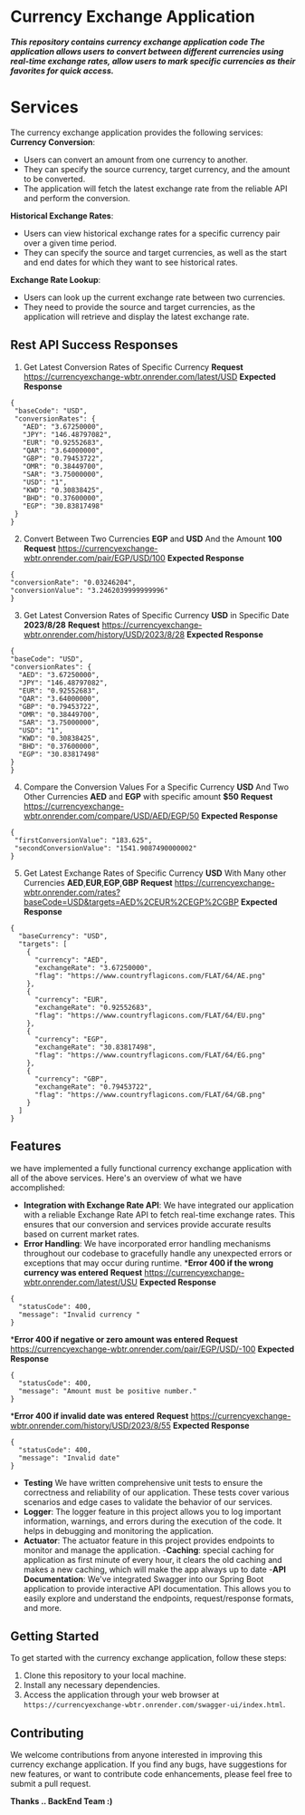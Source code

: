 # Currency Exchange Application

***This repository contains currency exchange application code
The application allows users to convert between different currencies using real-time exchange rates, allow users to mark specific currencies as their favorites for quick
access.***


# Services
The currency exchange application provides the following services:
**Currency Conversion**: 
 - Users can convert an amount from one currency to another.
 - They can specify the source currency, target currency, and the amount to be converted.
 - The application will fetch the latest exchange rate from the reliable API and perform the conversion.
 
**Historical Exchange Rates**:
 - Users can view historical exchange rates for a specific currency pair over a given time period.
 - They can specify the source and target currencies, as well as the start and end dates for which they want to see historical rates.
 
 **Exchange Rate Lookup**:
 
 - Users can look up the current exchange rate between two currencies.
 - They need to provide the source and target currencies, as the application will retrieve and display the latest exchange rate.

##  Rest API Success Responses

 

 1. Get  Latest Conversion Rates of Specific Currency
 **Request** https://currencyexchange-wbtr.onrender.com/latest/USD
 **Expected Response**
 ```
{
  "baseCode": "USD",
  "conversionRates": {
    "AED": "3.67250000",
    "JPY": "146.48797082",
    "EUR": "0.92552683",
    "QAR": "3.64000000",
    "GBP": "0.79453722",
    "OMR": "0.38449700",
    "SAR": "3.75000000",
    "USD": "1",
    "KWD": "0.30838425",
    "BHD": "0.37600000",
    "EGP": "30.83817498"
  }
}
```

 2. Convert Between Two Currencies **EGP** and **USD** And the Amount **100**
  **Request** https://currencyexchange-wbtr.onrender.com/pair/EGP/USD/100
   **Expected Response**
   ```
  {
  "conversionRate": "0.03246204",
  "conversionValue": "3.2462039999999996"
}
```

 3. Get Latest Conversion Rates of Specific Currency **USD** in Specific Date **2023/8/28**
 **Request** https://currencyexchange-wbtr.onrender.com/history/USD/2023/8/28
  **Expected Response**
  ```
{
  "baseCode": "USD",
  "conversionRates": {
    "AED": "3.67250000",
    "JPY": "146.48797082",
    "EUR": "0.92552683",
    "QAR": "3.64000000",
    "GBP": "0.79453722",
    "OMR": "0.38449700",
    "SAR": "3.75000000",
    "USD": "1",
    "KWD": "0.30838425",
    "BHD": "0.37600000",
    "EGP": "30.83817498"
  }
}
   ```
   

 4. Compare the Conversion Values For a Specific Currency **USD** And Two Other Currencies  **AED**  and **EGP** with specific amount **$50**
 **Request** https://currencyexchange-wbtr.onrender.com/compare/USD/AED/EGP/50
 **Expected Response**
 ```
{
  "firstConversionValue": "183.625",
  "secondConversionValue": "1541.9087490000002"
}
```

 5. Get Latest Exchange Rates of Specific Currency **USD** With Many other Currencies  **AED**,**EUR**,**EGP**,**GBP**
**Request**
https://currencyexchange-wbtr.onrender.com/rates?baseCode=USD&targets=AED%2CEUR%2CEGP%2CGBP
**Expected Response**
```
{
  "baseCurrency": "USD",
  "targets": [
    {
      "currency": "AED",
      "exchangeRate": "3.67250000",
      "flag": "https://www.countryflagicons.com/FLAT/64/AE.png"
    },
    {
      "currency": "EUR",
      "exchangeRate": "0.92552683",
      "flag": "https://www.countryflagicons.com/FLAT/64/EU.png"
    },
    {
      "currency": "EGP",
      "exchangeRate": "30.83817498",
      "flag": "https://www.countryflagicons.com/FLAT/64/EG.png"
    },
    {
      "currency": "GBP",
      "exchangeRate": "0.79453722",
      "flag": "https://www.countryflagicons.com/FLAT/64/GB.png"
    }
  ]
}
```
## Features

we have implemented a fully functional currency exchange application with all of the above services.
Here's an overview of what we have accomplished:

 - **Integration with Exchange Rate API**:
 We have integrated our application with a reliable Exchange Rate API to fetch real-time exchange rates.
This ensures that our conversion and services provide accurate results based on current market rates.
 - **Error Handling**:
 We have incorporated error handling mechanisms throughout our codebase to gracefully handle any unexpected errors or exceptions that may occur during runtime.
***Error 400 if the wrong currency was entered**
**Request**  https://currencyexchange-wbtr.onrender.com/latest/USU
**Expected Response**
```      
{
  "statusCode": 400,
  "message": "Invalid currency "
}        
```
***Error 400 if negative or zero amount was entered** 
**Request**  https://currencyexchange-wbtr.onrender.com/pair/EGP/USD/-100
**Expected Response**
```
{
  "statusCode": 400,
  "message": "Amount must be positive number."
}
```
***Error 400 if invalid date was entered** 
**Request**  https://currencyexchange-wbtr.onrender.com/history/USD/2023/8/55
**Expected Response**
```
{
  "statusCode": 400,
  "message": "Invalid date"
}
```
   
 - **Testing**
 We have written comprehensive unit tests to ensure the correctness and reliability of our application.
These tests cover various scenarios and edge cases to validate the behavior of our services.
 - **Logger**:
 The logger feature in this project allows you to log important information, warnings, and errors during the execution of the code.
It helps in debugging and monitoring the application.
 - **Actuator**:
 The actuator feature in this project provides endpoints to monitor and manage the application.
 -**Caching**:
 special caching for application as first minute of every hour, it clears the old caching and makes a new caching,
which will make the app always up to date
-**API Documentation**:
 We've integrated Swagger into our Spring Boot application to provide interactive API documentation.
 This allows you to easily explore and understand the endpoints, request/response formats, and more.

## Getting Started
To get started with the currency exchange application, follow these steps:
1. Clone this repository to your local machine.
2. Install any necessary dependencies.
3. Access the application through your web browser at `https://currencyexchange-wbtr.onrender.com/swagger-ui/index.html`.


## Contributing

We welcome contributions from anyone interested in improving this currency exchange application.
If you find any bugs, have suggestions for new features, or want to contribute code enhancements, please feel free to submit a pull request.


**Thanks .. 
BackEnd Team :)**
